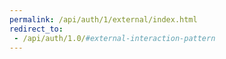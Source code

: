 ```yaml
---
permalink: /api/auth/1/external/index.html
redirect_to: 
 - /api/auth/1.0/#external-interaction-pattern
---
```

